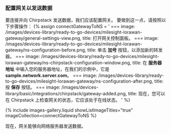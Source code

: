 ### 配置网关以发送数据

要连接并向 Chirpstack 发送数据，我们应该配置网关。
要做到这一点，请按照以下步骤操作：
{% assign connectGatewayToNS = '
    ===
        image: /images/devices-library/ready-to-go-devices/milesight-lorawan-gateway/general-settings-view.png,
        title: 打开网关控制面板。
    ===
        image: /images/devices-library/ready-to-go-devices/milesight-lorawan-gateway/ns-configuration-before.png,
        title: 单击 **加号** 按钮，以添加新的转发器。
    ===
        image: /images/devices-library/ready-to-go-devices/milesight-lorawan-gateway/ns-chirpstack-configuration-window.png,
        title: 在 **服务器地址** 中输入您的服务器地址，在我们的示例中，它是 **sample.network.server.com**。
    ===
        image: /images/devices-library/ready-to-go-devices/milesight-lorawan-gateway/ns-configuration-after.png,
        title: 按 **保存** 按钮。
    ===
        image: /images/devices-library/basic/integrations/chirpstack/gateway-added.png,
        title: 现在，您可以在 Chirpstack 上检查网关的状态，它应该处于在线状态。
'
%}

{% include images-gallery.liquid showListImageTitles="true" imageCollection=connectGatewayToNS %}

现在，网关能够向网络服务器发送数据。